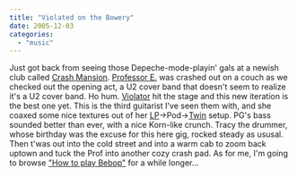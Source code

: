 ```yaml
---
title: "Violated on the Bowery"
date: 2005-12-03
categories: 
  - "music"
---
```


Just got back from seeing those Depeche-mode-playin' gals at a newish club called [Crash Mansion](http://www.crashmansion.com/). [Professor E.](http://www.amazon.com/gp/product/0253217687/qid=1133629282/sr=2-1/ref=pd_bbs_b_2_1/103-4445804-2358261?s=books&v=glance&n=283155) was crashed out on a couch as we checked out the opening act, a U2 cover band that doesn't seem to realize it's a U2 cover band. Ho hum. [Violator](http://www.violatorgirls.com/) hit the stage and this new iteration is the best one yet. This is the third guitarist I've seen them with, and she coaxed some nice textures out of her [LP](http://www.gibson.com/Products/GibsonElectric/Gibson%20Electric%20Guitars/LesPaul/Standards/Standard/)\->Pod->[Twin](http://www.fender.com/products/search.php?partno=0215700000) setup. PG's bass sounded better than ever, with a nice Korn-like crunch. Tracy the drummer, whose birthday was the excuse for this here gig, rocked steady as ususal. Then t'was out into the cold street and into a warm cab to zoom back uptown and tuck the Prof into another cozy crash pad. As for me, I'm going to browse ["How to play Bebop"](http://www.playjazz.com/AL017.html) for a while longer...
